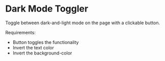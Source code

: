 # Dark Mode Toggler

Toggle between dark-and-light mode on the page with a clickable button.

Requirements:
* Button toggles the functionality
* Invert the text color
* Invert the background-color